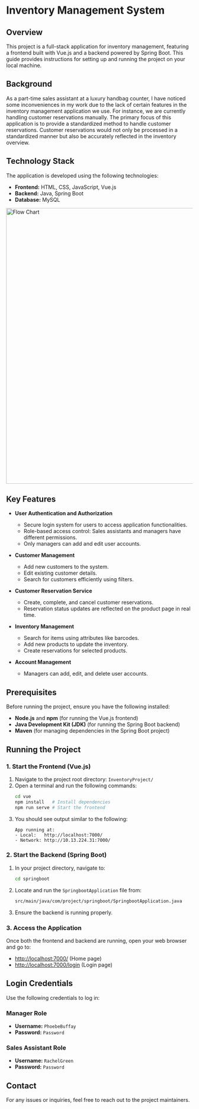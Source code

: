 # Inventory Management System

## Overview
This project is a full-stack application for inventory management, featuring a frontend built with Vue.js and a backend powered by Spring Boot. This guide provides instructions for setting up and running the project on your local machine.

## Background
As a part-time sales assistant at a luxury handbag counter, I have noticed some inconveniences in my work due to the lack of certain features in the inventory management application we use. For instance, we are currently handling customer reservations manually. The primary focus of this application is to provide a standardized method to handle customer reservations. Customer reservations would not only be processed in a standardized manner but also be accurately reflected in the inventory overview.

## Technology Stack
The application is developed using the following technologies:  
- **Frontend:** HTML, CSS, JavaScript, Vue.js  
- **Backend:** Java, Spring Boot  
- **Database:** MySQL
  
<img width="743" alt="Flow Chart" src="https://github.com/user-attachments/assets/9d8f421f-c737-42a2-9b01-c7372d02bef7" />

## Key Features
- **User Authentication and Authorization**  
  - Secure login system for users to access application functionalities.  
  - Role-based access control: Sales assistants and managers have different permissions.  
  - Only managers can add and edit user accounts.  

- **Customer Management**  
  - Add new customers to the system.  
  - Edit existing customer details.  
  - Search for customers efficiently using filters.  

- **Customer Reservation Service**  
  - Create, complete, and cancel customer reservations.  
  - Reservation status updates are reflected on the product page in real time.  

- **Inventory Management**  
  - Search for items using attributes like barcodes.  
  - Add new products to update the inventory.  
  - Create reservations for selected products.  

- **Account Management**  
  - Managers can add, edit, and delete user accounts.

## Prerequisites
Before running the project, ensure you have the following installed:
- **Node.js** and **npm** (for running the Vue.js frontend)
- **Java Development Kit (JDK)** (for running the Spring Boot backend)
- **Maven** (for managing dependencies in the Spring Boot project)

## Running the Project
### 1. Start the Frontend (Vue.js)
1. Navigate to the project root directory: `InventoryProject/`
2. Open a terminal and run the following commands:
   ```sh
   cd vue
   npm install   # Install dependencies
   npm run serve # Start the frontend
   ```
3. You should see output similar to the following:
   ```
   App running at:
   - Local:   http://localhost:7000/
   - Network: http://10.13.224.31:7000/
   ```

### 2. Start the Backend (Spring Boot)
1. In your project directory, navigate to:
   ```sh
   cd springboot
   ```
2. Locate and run the `SpringbootApplication` file from:
   ```sh
   src/main/java/com/project/springboot/SpringbootApplication.java
   ```
3. Ensure the backend is running properly.

### 3. Access the Application
Once both the frontend and backend are running, open your web browser and go to:
- [http://localhost:7000/](http://localhost:7000/) (Home page)
- [http://localhost:7000/login](http://localhost:7000/login) (Login page)

## Login Credentials
Use the following credentials to log in:

### Manager Role
- **Username:** `PhoebeBuffay`
- **Password:** `Password`

### Sales Assistant Role
- **Username:** `RachelGreen`
- **Password:** `Password`

## Contact
For any issues or inquiries, feel free to reach out to the project maintainers.
